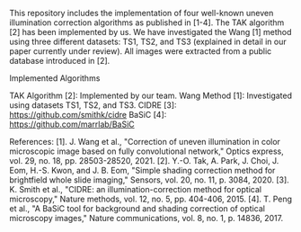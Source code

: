 This repository includes the implementation of four well-known uneven illumination correction algorithms as published in [1-4]. The TAK algorithm [2] has been implemented by us. We have investigated the Wang [1] method using three different datasets: TS1, TS2, and TS3 (explained in detail in our paper currently under review). All images were extracted from a public database introduced in [2].


Implemented Algorithms

TAK Algorithm [2]: Implemented by our team.
Wang Method [1]: Investigated using datasets TS1, TS2, and TS3.
CIDRE [3]: https://github.com/smithk/cidre
BaSiC [4]: https://github.com/marrlab/BaSiC


References:
[1]. J. Wang et al., "Correction of uneven illumination in color microscopic image based on fully convolutional network," Optics express, vol. 29, no. 18, pp. 28503-28520, 2021.
[2]. Y.-O. Tak, A. Park, J. Choi, J. Eom, H.-S. Kwon, and J. B. Eom, "Simple shading correction method for brightfield whole slide imaging," Sensors, vol. 20, no. 11, p. 3084, 2020.
[3]. K. Smith et al., "CIDRE: an illumination-correction method for optical microscopy," Nature methods, vol. 12, no. 5, pp. 404-406, 2015.
[4]. T. Peng et al., "A BaSiC tool for background and shading correction of optical microscopy images," Nature communications, vol. 8, no. 1, p. 14836, 2017.
